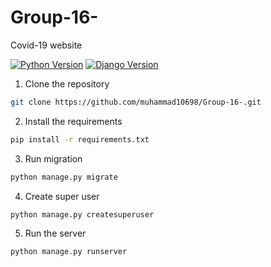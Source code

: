# Group-16-
Covid-19 website

[![Python Version](https://img.shields.io/badge/python-3.9.7-hotpink.svg)](https://python.org)
[![Django Version](https://img.shields.io/badge/django-3.1.13-hotpink.svg)](https://djangoproject.com)

1. Clone the repository
```bash
git clone https://github.com/muhammad10698/Group-16-.git
```
2. Install the requirements
```bash
pip install -r requirements.txt
```
3. Run migration
```bash
python manage.py migrate
```
4. Create super user
```bash
python manage.py createsuperuser
```
5. Run the server
```bash
python manage.py runserver
```
